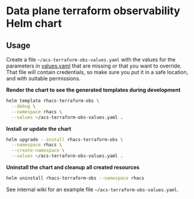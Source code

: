 # Data plane terraform observability Helm chart

## Usage

Create a file `~/acs-terraform-obs-values.yaml` with the values for the parameters in [values.yaml](./values.yaml) that are missing or that you want to override. That file will contain credentials, so make sure you put it in a safe location, and with suitable permissions.

**Render the chart to see the generated templates during development**

```bash
helm template rhacs-terraform-obs \
  --debug \
  --namespace rhacs \
  --values ~/acs-terraform-obs-values.yaml .
```

**Install or update the chart**

```bash
helm upgrade --install rhacs-terraform-obs \
  --namespace rhacs \
  --create-namespace \
  --values ~/acs-terraform-obs-values.yaml .
```

**Uninstall the chart and cleanup all created resources**

```bash
helm uninstall rhacs-terraform-obs --namespace rhacs
```

See internal wiki for an example file `~/acs-terraform-obs-values.yaml`.

